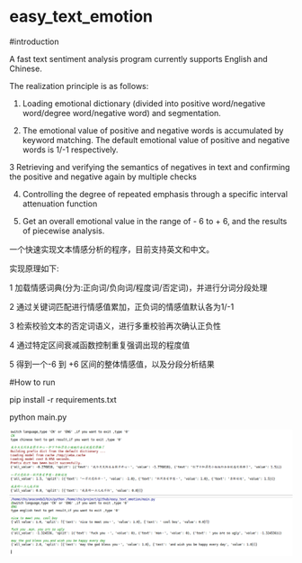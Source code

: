 # easy_text_emotion

#introduction

A fast text sentiment analysis program currently supports English and Chinese.

The realization principle is as follows:

1. Loading emotional dictionary (divided into positive word/negative word/degree word/negative word) and segmentation.

2. The emotional value of positive and negative words is accumulated by keyword matching. The default emotional value of positive and negative words is 1/-1 respectively.

3 Retrieving and verifying the semantics of negatives in text and confirming the positive and negative again by multiple checks

4. Controlling the degree of repeated emphasis through a specific interval attenuation function

5. Get an overall emotional value in the range of - 6 to + 6, and the results of piecewise analysis.

一个快速实现文本情感分析的程序，目前支持英文和中文。

实现原理如下:

1 加载情感词典(分为:正向词/负向词/程度词/否定词)，并进行分词分段处理

2 通过关键词匹配进行情感值累加，正负词的情感值默认各为1/-1

3 检索校验文本的否定词语义，进行多重校验再次确认正负性

4 通过特定区间衰减函数控制重复强调出现的程度值

5 得到一个-6 到 +6 区间的整体情感值，以及分段分析结果

#How to run

pip install -r requirements.txt 

python main.py

![](show1.png)
![](show2.png)





